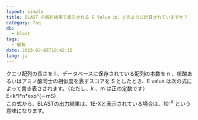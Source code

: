 ```yaml
---
layout: simple
title: BLAST の解析結果で表示される E Value は，どのように計算されていますか？
category: faq
db:
  - blast
tags: 
  - 解析
date: 2015-02-05T10:42:15
lang: ja
---
```




<html>
  クエリ配列の長さを l 、データベースに保存されている配列の本数を n 、核酸あるいはアミノ酸同士の相似度を表すスコアを S としたとき、E value は次の式によって書き表さされます。（ただし、k 、m は正の定数です）<br>E=k*l*n*exp^(－mS)<br>この式から、BLASTの出力結果は、1E-Xと表示されている場合は、10<sup>-X</sup> という意味になります。
</html>